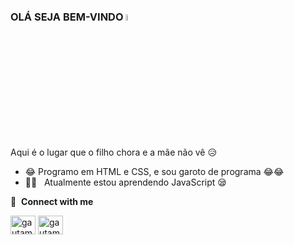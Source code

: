 ### OLÁ SEJA BEM-VINDO <a href="https://www.gautamkrishnar.com/"><img src="https://media.giphy.com/media/hvRJCLFzcasrR4ia7z/giphy.gif" width="5%"></a>
Aqui é o lugar que o filho chora e a mãe não vê :disappointed_relieved:

- :joy: Programo em HTML e CSS, e sou garoto de programa :joy::joy:
- 👨‍💻 &nbsp; Atualmente estou aprendendo JavaScript :sleepy:


🔗 &nbsp;**Connect with me**
<p align="left">
<a href="https://www.linkedin.com/in/murilo-raul-b19862264/" target="blank"><img align="center" src="https://raw.githubusercontent.com/rahuldkjain/github-profile-readme-generator/master/src/images/icons/Social/linked-in-alt.svg" alt="gautamkrishnar" height="30" width="40" /></a>
<a href="https://www.instagram.com/murillo.offc/" target="blank"><img align="center" src="https://raw.githubusercontent.com/rahuldkjain/github-profile-readme-generator/master/src/images/icons/Social/instagram.svg" alt="gautamkrishnar" height="30" width="40" /></a>
